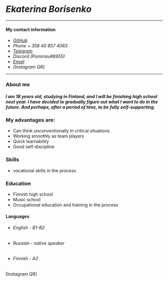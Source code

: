 # ***Ekaterina Borisenko***
______________
#### **My contact information**

- *[GitHub]*
- *Phone + 358 40 857 4063*
- *[Telegram]*
- *Discord (Pomiraiu#8955)*
- *[Email]*
- *[Instagram QR]*
_________
### About me
##### I am 18 years old, studying in Finland, and I will be finishing high school next year.  I have decided to gradually figure out what I want to do in the future. And perhaps, after a period of time, to be fully self-supporting.

### My advantages are:
- Can think unconventionally in critical situations
 - Working smoothly as team players
- Quick learnability 
- Good self-discipline

### Skills
- vocational skills in the process

### Education
- Finnish high school
- Music school
- Occupational education and training in the process
#### Languages
- ###### *English - B1-B2*
- ###### *Russian - native speaker*
- ###### *Finnish - A2*





[Telegram]: <https://t.me/Pomiraiu> 
[GitHub]: <https://github.com/Pomiraiu>
[Email]: <ekatbor6@gmail.com>
[Instagram QR] 
